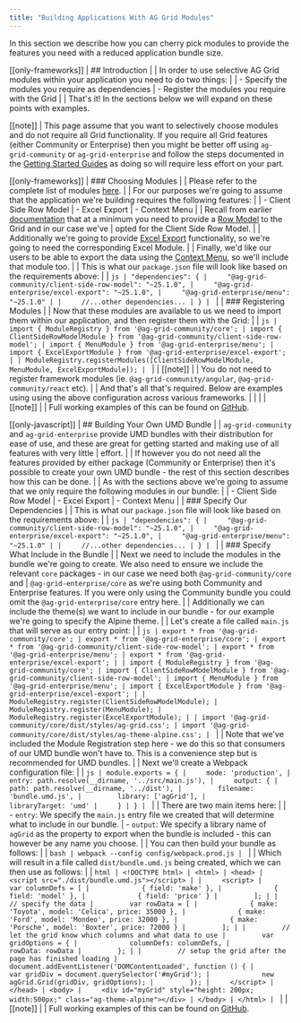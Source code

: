 ```yaml
---
title: "Building Applications With AG Grid Modules"
---
```


In this section we describe how you can cherry pick modules to provide the features you need with a reduced application bundle size.

[[only-frameworks]]
| ## Introduction
|
| In order to use selective AG Grid modules within your application you need to do two things:
|
| - Specify the modules you require as dependencies
| - Register the modules you require with the Grid
|
| That's it! In the sections below we will expand on these points with examples.

[[note]]
| This page assume that you want to selectively choose modules and do not require all Grid functionality. If you require all Grid features (either Community or Enterprise) then you might be better off using `ag-grid-community` or `ag-grid-enterprise` and follow the steps documented in the [Getting Started Guides](/getting-started/) as doing so will require less effort on your part.

[[only-frameworks]]
| ### Choosing Modules
|
| Please refer to the complete list of modules [here](/modules/#modules).
|
| For our purposes we're going to assume that the application we're building requires the following features:
|
| - Client Side Row Model
| - Excel Export
| - Context Menu
|
| Recall from earlier [documentation](/modules/#providing-modules-to-individual-grids) that at a minimum you need to provide a [Row Model](/row-models/) to the Grid and in our case we've | opted for the Client Side Row Model.
|
| Additionally we're going to provide [Excel Export](/excel-export/) functionality, so we're going to need the corresponding Excel Module.
|
| Finally, we'd like our users to be able to export the data using the [Context Menu](/context-menu/), so we'll include that module too.
|
| This is what our `package.json` file will look like based on the requirements above:
|
| ```js
| "dependencies": {
|     "@ag-grid-community/client-side-row-model": "~25.1.0",
|     "@ag-grid-enterprise/excel-export": "~25.1.0",
|     "@ag-grid-enterprise/menu": "~25.1.0"
|
|     //...other dependencies...
| }
| ```
|
| ### Registering Modules
|
| Now that these modules are available to us we need to import them within our application, and then register them with the Grid:
|
| ```js
| import { ModuleRegistry } from '@ag-grid-community/core';
| import { ClientSideRowModelModule } from '@ag-grid-community/client-side-row-model';
| import { MenuModule } from '@ag-grid-enterprise/menu';
| import { ExcelExportModule } from '@ag-grid-enterprise/excel-export';
|
| ModuleRegistry.registerModules([ClientSideRowModelModule, MenuModule, ExcelExportModule]);
| ```
|
| [[note]]
| | You do not need to register framework modules (ie. `@ag-grid-community/angular`, `@ag-grid-community/react` etc).
|
| And that's all that's required. Below are examples using using the above configuration across various frameworks.
|
| <grid-example title='Using Modules' name='module-grid' type='multi' options='{ "enterprise": true, "showCode": true }'></grid-example>
|
| [[note]]
| | Full working examples of this can be found on [GitHub](https://github.com/seanlandsman/ag-grid-module-bundling).

[[only-javascript]]
| ## Building Your Own UMD Bundle
|
| `ag-grid-community` and `ag-grid-enterprise` provide UMD bundles with their distribution for ease of use, and these are great for getting started and making use of all features with very little | effort.
|
| If however you do not need all the features provided by either package (Community or Enterprise) then it's possible to create your own UMD bundle - the rest of this section describes how this can be done.
|
| As with the sections above we're going to assume that we only require the following modules in our bundle:
|
| - Client Side Row Model
| - Excel Export
| - Context Menu
|
| ### Specify Our Dependencies
|
| This is what our `package.json` file will look like based on the requirements above:
|
| ```js
| "dependencies": {
|     "@ag-grid-community/client-side-row-model": "~25.1.0",
|     "@ag-grid-enterprise/excel-export": "~25.1.0",
|     "@ag-grid-enterprise/menu": "~25.1.0"
|
|     //...other dependencies...
| }
| ```
|
| ### Specify What Include in the Bundle
|
| Next we need to include the modules in the bundle we're going to create. We also need to ensure we include the relevant `core` packages - in our case we need both `@ag-grid-community/core` and
| `@ag-grid-enterprise/core` as we're using both Community and Enterprise features. If you were only using the Community bundle you could omit the `@ag-grid-enterprise/core` entry here.
|
| Additionally we can include the theme(s) we want to include in our bundle - for our example we're going to specify the Alpine theme.
|
| Let's create a file called `main.js` that will serve as our entry point:
|
| ```js
| export * from '@ag-grid-community/core';
| export * from '@ag-grid-enterprise/core';
| export * from '@ag-grid-community/client-side-row-model';
| export * from '@ag-grid-enterprise/menu';
| export * from '@ag-grid-enterprise/excel-export';
|
| import { ModuleRegistry } from '@ag-grid-community/core';
| import { ClientSideRowModelModule } from '@ag-grid-community/client-side-row-model';
| import { MenuModule } from '@ag-grid-enterprise/menu';
| import { ExcelExportModule } from '@ag-grid-enterprise/excel-export';
|
| ModuleRegistry.register(ClientSideRowModelModule);
| ModuleRegistry.register(MenuModule);
| ModuleRegistry.register(ExcelExportModule);
|
| import '@ag-grid-community/core/dist/styles/ag-grid.css';
| import '@ag-grid-community/core/dist/styles/ag-theme-alpine.css';
| ```
|
| Note that we've included the Module Registration step here - we do this so that consumers of our UMD bundle won't have to. This is a convenience step but is recommended for UMD bundles.
|
| Next we'll create a Webpack configuration file:
|
| ```js
| module.exports = {
|     mode: 'production',
|     entry: path.resolve(__dirname, '../src/main.js'),
|     output: {
|         path: path.resolve(__dirname, '../dist'),
|         filename: 'bundle.umd.js',
|         library: ['agGrid'],
|         libraryTarget: 'umd'
|     }
| }
| ```
|
| There are two main items here:
|
| - `entry`: We specify the `main.js` entry file we created that will determine what to include in our bundle.
| - `output`: We specify a library name of `agGrid` as the property to export when the bundle is included - this can however be any name you choose.
|
| You can then build your bundle as follows:
|
| ```bash
| webpack --config config/webpack.prod.js
| ```
|
| Which will result in a file called `dist/bundle.umd.js` being created, which we can then use as follows:
|
| ```html
| <!DOCTYPE html>
| <html>
| <head>
|     <script src="./dist/bundle.umd.js"></script>
|
|     <script>
|         var columnDefs = [
|             { field: 'make' },
|             { field: 'model' },
|             { field: 'price' }
|         ];
|
|         // specify the data
|         var rowData = [
|             { make: 'Toyota', model: 'Celica', price: 35000 },
|             { make: 'Ford', model: 'Mondeo', price: 32000 },
|             { make: 'Porsche', model: 'Boxter', price: 72000 }
|         ];
|
|         // let the grid know which columns and what data to use
|         var gridOptions = {
|             columnDefs: columnDefs,
|             rowData: rowData
|         };
|
|         // setup the grid after the page has finished loading
|         document.addEventListener('DOMContentLoaded', function () {
|             var gridDiv = document.querySelector('#myGrid');
|             new agGrid.Grid(gridDiv, gridOptions);
|         });
|     </script>
| </head>
| <body>
|     <div id="myGrid" style="height: 200px; width:500px;" class="ag-theme-alpine"></div>
| </body>
| </html>
| ```
|
| [[note]]
| | Full working examples of this can be found on [GitHub](https://github.com/seanlandsman/ag-grid-module-bundling).

